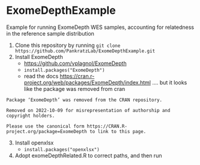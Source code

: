# ExomeDepthExample

Example for running ExomeDepth WES samples, accounting for relatedness in the reference sample distribution

1. Clone this repository by running `git clone https://github.com/PankratzLab/ExomeDepthExample.git`
1. Install ExomeDepth
	- https://github.com/vplagnol/ExomeDepth
	- `install.packages("ExomeDepth")`
	- read the docs https://cran.r-project.org/web/packages/ExomeDepth/index.html .... but it looks like the package was removed from cran
```
Package ‘ExomeDepth’ was removed from the CRAN repository.

Removed on 2022-10-09 for misrepresentation of authorship and copyright holders.

Please use the canonical form https://CRAN.R-project.org/package=ExomeDepth to link to this page.

```

3. Install openxlsx
	- `install.packages("openxlsx")`
4. Adopt exomeDepthRelated.R to correct paths, and then run
